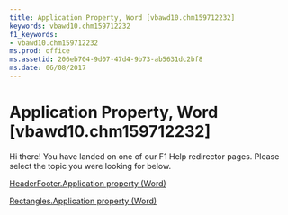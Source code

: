 ```yaml
---
title: Application Property, Word [vbawd10.chm159712232]
keywords: vbawd10.chm159712232
f1_keywords:
- vbawd10.chm159712232
ms.prod: office
ms.assetid: 206eb704-9d07-47d4-9b73-ab5631dc2bf8
ms.date: 06/08/2017
---
```



# Application Property, Word [vbawd10.chm159712232]

Hi there! You have landed on one of our F1 Help redirector pages. Please select the topic you were looking for below.

[HeaderFooter.Application property (Word)](http://msdn.microsoft.com/library/6e30a37f-4891-022c-c174-4b26dccd2ae0%28Office.15%29.aspx)

[Rectangles.Application property (Word)](http://msdn.microsoft.com/library/6096264c-3da4-9f28-6014-9c0f2c495128%28Office.15%29.aspx)


